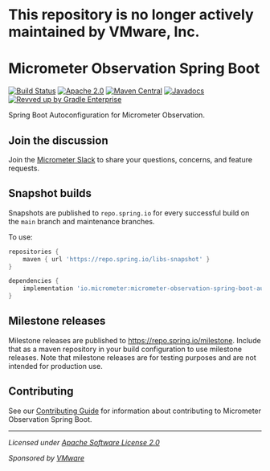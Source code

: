 # This repository is no longer actively maintained by VMware, Inc.


# Micrometer Observation Spring Boot

[![Build Status](https://circleci.com/gh/spring-projects-experimental/micrometer-observation-spring-boot.svg?style=shield)](https://circleci.com/gh/spring-projects-experimental/micrometer-observation-spring-boot)
[![Apache 2.0](https://img.shields.io/github/license/spring-projects-experimental/micrometer-observation-spring-boot.svg)](https://www.apache.org/licenses/LICENSE-2.0)
[![Maven Central](https://img.shields.io/maven-central/v/io.micrometer/micrometer-observation-spring-boot.svg)](https://search.maven.org/artifact/io.micrometer/micrometer-observation-spring-boot)
[![Javadocs](https://www.javadoc.io/badge/io.micrometer/micrometer-observation-spring-boot.svg)](https://www.javadoc.io/doc/io.micrometer/micrometer-observation-spring-boot)
[![Revved up by Gradle Enterprise](https://img.shields.io/badge/Revved%20up%20by-Gradle%20Enterprise-06A0CE?logo=Gradle&labelColor=02303A)](https://ge.micrometer.io/)

Spring Boot Autoconfiguration for Micrometer Observation.

## Join the discussion

Join the [Micrometer Slack](https://slack.micrometer.io) to share your questions, concerns, and feature requests.

## Snapshot builds

Snapshots are published to `repo.spring.io` for every successful build on the `main` branch and maintenance branches.

To use:

```groovy
repositories {
    maven { url 'https://repo.spring.io/libs-snapshot' }
}

dependencies {
    implementation 'io.micrometer:micrometer-observation-spring-boot-autoconfigure:latest.integration'
}
```

## Milestone releases

Milestone releases are published to https://repo.spring.io/milestone. Include that as a maven repository in your build
configuration to use milestone releases. Note that milestone releases are for testing purposes and are not intended for
production use.


## Contributing

See our [Contributing Guide](CONTRIBUTING.md) for information about contributing to Micrometer Observation Spring Boot.

-------------------------------------
_Licensed under [Apache Software License 2.0](https://www.apache.org/licenses/LICENSE-2.0)_

_Sponsored by [VMware](https://tanzu.vmware.com)_
